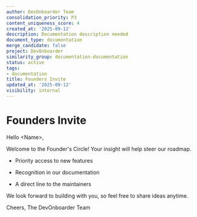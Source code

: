 ```yaml
---
author: DevOnboarder Team
consolidation_priority: P3
content_uniqueness_score: 4
created_at: '2025-09-12'
description: Documentation description needed
document_type: documentation
merge_candidate: false
project: DevOnboarder
similarity_group: documentation-documentation
status: active
tags:
- documentation
title: Founders Invite
updated_at: '2025-09-12'
visibility: internal
---
```


# Founders Invite

Hello &lt;Name&gt;,

Welcome to the Founder's Circle! Your insight will help steer our roadmap.

- Priority access to new features

- Recognition in our documentation

- A direct line to the maintainers

We look forward to building with you, so feel free to share ideas anytime.

Cheers,
The DevOnboarder Team
